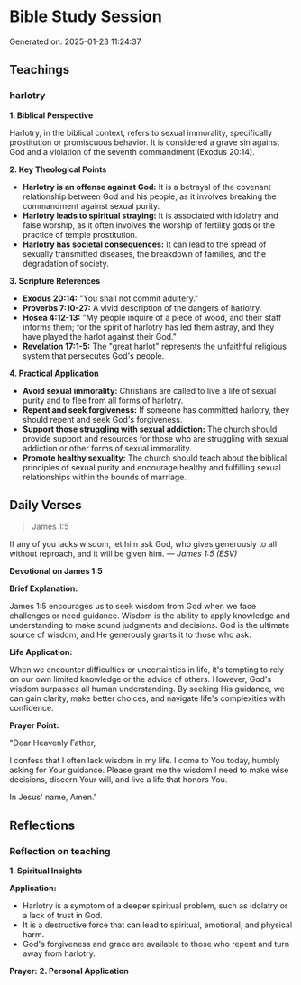 # Bible Study Session
Generated on: 2025-01-23 11:24:37

## Teachings
### harlotry
**1. Biblical Perspective**

Harlotry, in the biblical context, refers to sexual immorality, specifically prostitution or promiscuous behavior. It is considered a grave sin against God and a violation of the seventh commandment (Exodus 20:14).

**2. Key Theological Points**

* **Harlotry is an offense against God:** It is a betrayal of the covenant relationship between God and his people, as it involves breaking the commandment against sexual purity.
* **Harlotry leads to spiritual straying:** It is associated with idolatry and false worship, as it often involves the worship of fertility gods or the practice of temple prostitution.
* **Harlotry has societal consequences:** It can lead to the spread of sexually transmitted diseases, the breakdown of families, and the degradation of society.

**3. Scripture References**

* **Exodus 20:14:** "You shall not commit adultery."
* **Proverbs 7:10-27:** A vivid description of the dangers of harlotry.
* **Hosea 4:12-13:** "My people inquire of a piece of wood, and their staff informs them; for the spirit of harlotry has led them astray, and they have played the harlot against their God."
* **Revelation 17:1-5:** The "great harlot" represents the unfaithful religious system that persecutes God's people.

**4. Practical Application**

* **Avoid sexual immorality:** Christians are called to live a life of sexual purity and to flee from all forms of harlotry.
* **Repent and seek forgiveness:** If someone has committed harlotry, they should repent and seek God's forgiveness.
* **Support those struggling with sexual addiction:** The church should provide support and resources for those who are struggling with sexual addiction or other forms of sexual immorality.
* **Promote healthy sexuality:** The church should teach about the biblical principles of sexual purity and encourage healthy and fulfilling sexual relationships within the bounds of marriage.

## Daily Verses
> James 1:5

  If any of you lacks wisdom, let him ask God, who gives generously to all without reproach, and it will be given him.
*— James 1:5 (ESV)*

**Devotional on James 1:5**

**Brief Explanation:**

James 1:5 encourages us to seek wisdom from God when we face challenges or need guidance. Wisdom is the ability to apply knowledge and understanding to make sound judgments and decisions. God is the ultimate source of wisdom, and He generously grants it to those who ask.

**Life Application:**

When we encounter difficulties or uncertainties in life, it's tempting to rely on our own limited knowledge or the advice of others. However, God's wisdom surpasses all human understanding. By seeking His guidance, we can gain clarity, make better choices, and navigate life's complexities with confidence.

**Prayer Point:**

"Dear Heavenly Father,

I confess that I often lack wisdom in my life. I come to You today, humbly asking for Your guidance. Please grant me the wisdom I need to make wise decisions, discern Your will, and live a life that honors You.

In Jesus' name, Amen."

## Reflections
### Reflection on teaching
**1. Spiritual Insights**

**Application:**
* Harlotry is a symptom of a deeper spiritual problem, such as idolatry or a lack of trust in God.
* It is a destructive force that can lead to spiritual, emotional, and physical harm.
* God's forgiveness and grace are available to those who repent and turn away from harlotry.

**Prayer:**
**2. Personal Application**
